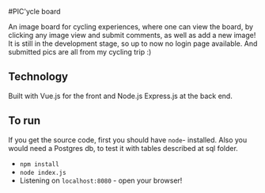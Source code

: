 #PIC'ycle board

An image board for cycling experiences, where one can view the board, by clicking any image view and submit comments, as well as add a new image!
It is still in the development stage, so up to now no login page available. And submitted pics are all from my cycling trip :)

## Technology

Built with Vue.js for the front and Node.js Express.js at the back end.

## To run

If you get the source code, first you should have `node`- installed.
Also you would need a Postgres db, to test it with tables described at sql folder.

* `npm install`
* `node index.js`
* Listening on `localhost:8080` - open your browser!
